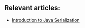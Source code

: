 ## Relevant articles:

- [Introduction to Java Serialization](https://www.baeldung.com/java-serialization)
